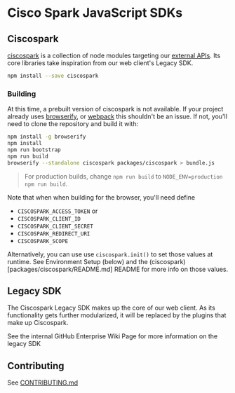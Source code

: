# Cisco Spark JavaScript SDKs

## Ciscospark

[ciscospark](/packages/ciscospark) is a collection of node modules targeting our [external APIs](https://developers.ciscospark.com). Its core libraries take inspiration from our web client's Legacy SDK.

```bash
npm install --save ciscospark
```

### Building

At this time, a prebuilt version of ciscospark is not available. If your project already uses [browserify](http://browserify.org), or [webpack](https://webpack.github.io/) this shouldn't be an issue. If not, you'll need to clone the repository and build it with:

```bash
npm install -g browserify
npm install
npm run bootstrap
npm run build
browserify --standalone ciscospark packages/ciscospark > bundle.js
```

> For production builds, change `npm run build` to `NODE_ENV=production npm run build`.

Note that when when building for the browser, you'll need define
-  `CISCOSPARK_ACCESS_TOKEN`
or
- `CISCOSPARK_CLIENT_ID`
- `CISCOSPARK_CLIENT_SECRET`
- `CISCOSPARK_REDIRECT_URI`
- `CISCOSPARK_SCOPE`

Alternatively, you can use use `ciscospark.init()` to set those values at runtime. See Environment Setup (below) and the (ciscospark)[packages/ciscospark/README.md] README for more info on those values.

## Legacy SDK

The Ciscospark Legacy SDK makes up the core of our web client. As its functionality gets further modularized, it will be replaced by the plugins that make up Ciscospark.

See the internal GitHub Enterprise Wiki Page for more information on the legacy SDK

## Contributing

See [CONTRIBUTING.md](CONTRIBUTING.md)
